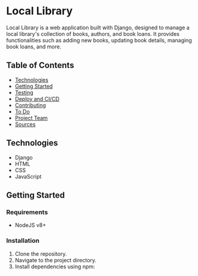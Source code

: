 # Local Library

Local Library is a web application built with Django, designed to manage a local library's collection of books, authors, and book loans. It provides functionalities such as adding new books, updating book details, managing book loans, and more.

## Table of Contents
- [Technologies](#technologies)
- [Getting Started](#getting-started)
- [Testing](#testing)
- [Deploy and CI/CD](#deploy-and-cicd)
- [Contributing](#contributing)
- [To Do](#to-do)
- [Project Team](#project-team)
- [Sources](#sources)

## Technologies
- Django
- HTML
- CSS
- JavaScript

## Getting Started
### Requirements
- NodeJS v8+

### Installation
1. Clone the repository.
2. Navigate to the project directory.
3. Install dependencies using npm:
